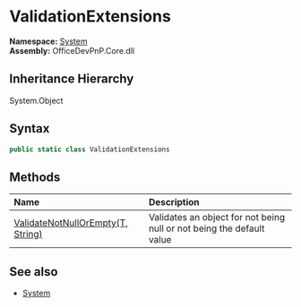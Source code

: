 # ValidationExtensions
**Namespace:** [System](System.md)  
**Assembly:** OfficeDevPnP.Core.dll  
## Inheritance Hierarchy
System.Object  

## Syntax
```C#
public static class ValidationExtensions
```
## Methods
|**Name**|**Description**|
|:-----|:-----|
| [ValidateNotNullOrEmpty(T, String)](System.ValidationExtensions.4b2ec538.md) | Validates an object for not being null or not being the default value
## See also
- [System](System.md)
